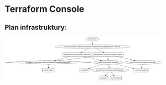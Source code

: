 # Terraform Console

## Plan infrastruktury:
![PNG GRAPH](/001_terraform_workflow/026_terraform_console/digitalocean_example/graph.png "Przykład graficzny konfiguracji")
